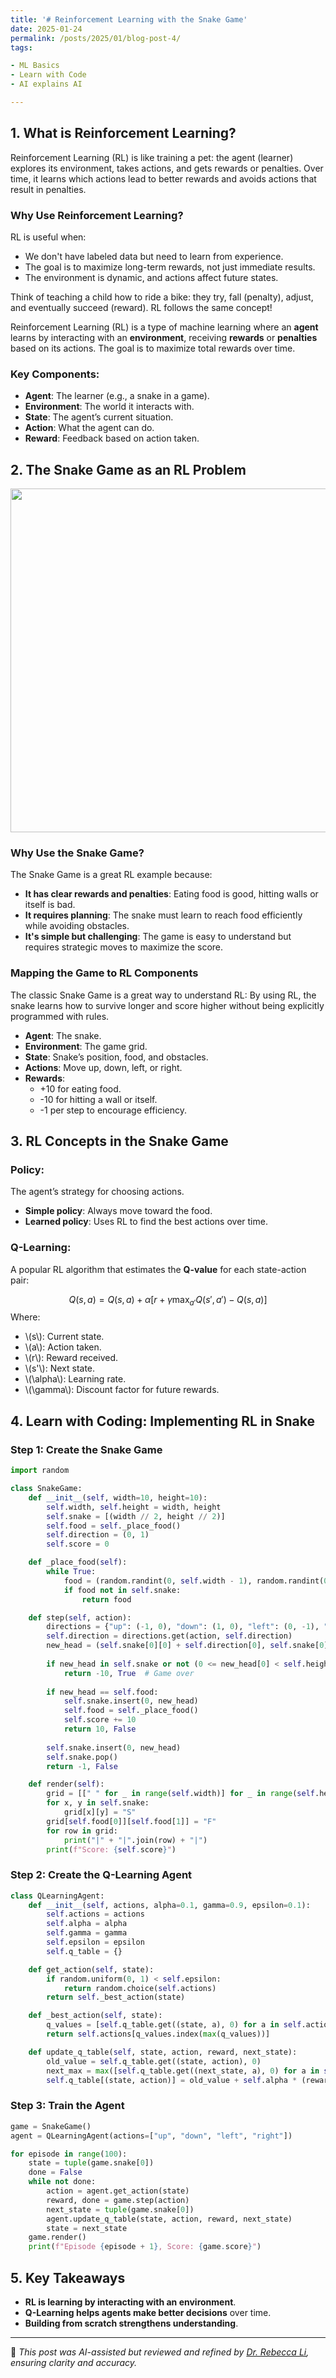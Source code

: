 ```yaml
---
title: '# Reinforcement Learning with the Snake Game'
date: 2025-01-24
permalink: /posts/2025/01/blog-post-4/
tags:

- ML Basics
- Learn with Code
- AI explains AI

---
```


## **1. What is Reinforcement Learning?**

Reinforcement Learning (RL) is like training a pet: the agent (learner) explores its environment, takes actions, and gets rewards or penalties. Over time, it learns which actions lead to better rewards and avoids actions that result in penalties.

### **Why Use Reinforcement Learning?**
RL is useful when:
- We don't have labeled data but need to learn from experience.
- The goal is to maximize long-term rewards, not just immediate results.
- The environment is dynamic, and actions affect future states.

Think of teaching a child how to ride a bike: they try, fall (penalty), adjust, and eventually succeed (reward). RL follows the same concept!

Reinforcement Learning (RL) is a type of machine learning where an **agent** learns by interacting with an **environment**, receiving **rewards** or **penalties** based on its actions. The goal is to maximize total rewards over time.

### **Key Components:**

- **Agent**: The learner (e.g., a snake in a game).
- **Environment**: The world it interacts with.
- **State**: The agent’s current situation.
- **Action**: What the agent can do.
- **Reward**: Feedback based on action taken.

## **2. The Snake Game as an RL Problem**
<p align="center"><img src="/figures/posts/Snake Game Visualization.png"  width="550" class="inline"/></p>

### **Why Use the Snake Game?**
The Snake Game is a great RL example because:
- **It has clear rewards and penalties**: Eating food is good, hitting walls or itself is bad.
- **It requires planning**: The snake must learn to reach food efficiently while avoiding obstacles.
- **It's simple but challenging**: The game is easy to understand but requires strategic moves to maximize the score.

### **Mapping the Game to RL Components**

The classic Snake Game is a great way to understand RL: By using RL, the snake learns how to survive longer and score higher without being explicitly programmed with rules.

- **Agent**: The snake.
- **Environment**: The game grid.
- **State**: Snake’s position, food, and obstacles.
- **Actions**: Move up, down, left, or right.
- **Rewards**:
  - +10 for eating food.
  - -10 for hitting a wall or itself.
  - -1 per step to encourage efficiency.

## **3. RL Concepts in the Snake Game**

### **Policy:**

The agent’s strategy for choosing actions.

- **Simple policy**: Always move toward the food.
- **Learned policy**: Uses RL to find the best actions over time.

### **Q-Learning:**

A popular RL algorithm that estimates the **Q-value** for each state-action pair:

$$
Q(s, a) = Q(s, a) + \alpha \left[ r + \gamma \max_{a'} Q(s', a') - Q(s, a) \right]
$$
Where:

- \\(s\\): Current state.
- \\(a\\): Action taken.
- \\(r\\): Reward received.
- \\(s'\\): Next state.
- \\(\alpha\\): Learning rate.
- \\(\gamma\\): Discount factor for future rewards.

## **4. Learn with Coding: Implementing RL in Snake**

### **Step 1: Create the Snake Game**

```python
import random

class SnakeGame:
    def __init__(self, width=10, height=10):
        self.width, self.height = width, height
        self.snake = [(width // 2, height // 2)]
        self.food = self._place_food()
        self.direction = (0, 1)
        self.score = 0

    def _place_food(self):
        while True:
            food = (random.randint(0, self.width - 1), random.randint(0, self.height - 1))
            if food not in self.snake:
                return food

    def step(self, action):
        directions = {"up": (-1, 0), "down": (1, 0), "left": (0, -1), "right": (0, 1)}
        self.direction = directions.get(action, self.direction)
        new_head = (self.snake[0][0] + self.direction[0], self.snake[0][1] + self.direction[1])
        
        if new_head in self.snake or not (0 <= new_head[0] < self.height and 0 <= new_head[1] < self.width):
            return -10, True  # Game over
        
        if new_head == self.food:
            self.snake.insert(0, new_head)
            self.food = self._place_food()
            self.score += 10
            return 10, False
        
        self.snake.insert(0, new_head)
        self.snake.pop()
        return -1, False

    def render(self):
        grid = [[" " for _ in range(self.width)] for _ in range(self.height)]
        for x, y in self.snake:
            grid[x][y] = "S"
        grid[self.food[0]][self.food[1]] = "F"
        for row in grid:
            print("|" + "|".join(row) + "|")
        print(f"Score: {self.score}")
```

### **Step 2: Create the Q-Learning Agent**

```python
class QLearningAgent:
    def __init__(self, actions, alpha=0.1, gamma=0.9, epsilon=0.1):
        self.actions = actions
        self.alpha = alpha
        self.gamma = gamma
        self.epsilon = epsilon
        self.q_table = {}

    def get_action(self, state):
        if random.uniform(0, 1) < self.epsilon:
            return random.choice(self.actions)
        return self._best_action(state)

    def _best_action(self, state):
        q_values = [self.q_table.get((state, a), 0) for a in self.actions]
        return self.actions[q_values.index(max(q_values))]

    def update_q_table(self, state, action, reward, next_state):
        old_value = self.q_table.get((state, action), 0)
        next_max = max([self.q_table.get((next_state, a), 0) for a in self.actions])
        self.q_table[(state, action)] = old_value + self.alpha * (reward + self.gamma * next_max - old_value)
```

### **Step 3: Train the Agent**

```python
game = SnakeGame()
agent = QLearningAgent(actions=["up", "down", "left", "right"])

for episode in range(100):
    state = tuple(game.snake[0])
    done = False
    while not done:
        action = agent.get_action(state)
        reward, done = game.step(action)
        next_state = tuple(game.snake[0])
        agent.update_q_table(state, action, reward, next_state)
        state = next_state
    game.render()
    print(f"Episode {episode + 1}, Score: {game.score}")
```

## **5. Key Takeaways**

- **RL is learning by interacting with an environment**.
- **Q-Learning helps agents make better decisions** over time.
- **Building from scratch strengthens understanding**.

---

🤖 *This post was AI-assisted but reviewed and refined by *[*Dr. Rebecca Li*](https://xiaoyang-rebecca.github.io/)*, ensuring clarity and accuracy.*

